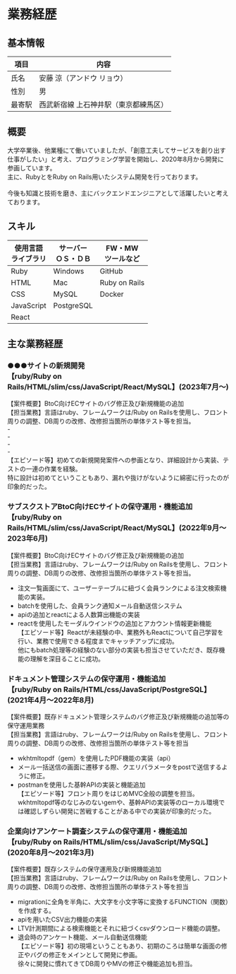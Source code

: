 # 業務経歴
## 基本情報
|項目|内容|
|----|----|
|氏名|安藤 涼（アンドウ リョウ）|
|性別|男|
|最寄駅|西武新宿線 上石神井駅（東京都練馬区）|
## 概要
大学卒業後、他業種にて働いていましたが、「創意工夫してサービスを創り出す仕事がしたい」と考え、プログラミング学習を開始し、2020年8月から開発に参画しています。<br/>
主に、RubyとをRuby on Rails用いたシステム開発を行っております。<br/>																																																													
今後も知識と技術を磨き、主にバックエンドエンジニアとして活躍したいと考えております。

## スキル
|使用言語<br>ライブラリ|サーバー<br>ＯＳ・ＤＢ|FW・MW<br>ツールなど|
|----|----|----|
|Ruby|Windows|GitHub|
|HTML|Mac|Ruby on Rails|
|CSS|MySQL|Docker|
|JavaScript|PostgreSQL||
|React||

## 主な業務経歴

### ●●●サイトの新規開発<br>【ruby/Ruby on Rails/HTML/slim/css/JavaScript/React/MySQL】(2023年7月〜)
【案件概要】BtoC向けECサイトのバグ修正及び新規機能の追加<br>
【担当業務】言語はruby、フレームワークは/Ruby on Railsを使用し、フロント周りの調整、DB周りの改修、改修担当箇所の単体テスト等を担当。<br>
-<br>
-<br>
-<br>
-<br>
【エピソード等】初めての新規開発案件への参画となり、詳細設計から実装、テストの一連の作業を経験。<br>
特に設計は初めてということもあり、漏れや抜けがないように綿密に行ったのが印象的だった。

### サブスクストアBtoC向けECサイトの保守運用・機能追加<br>【ruby/Ruby on Rails/HTML/slim/css/JavaScript/React/MySQL】(2022年9月〜2023年6月)
【案件概要】BtoC向けECサイトのバグ修正及び新規機能の追加<br>
【担当業務】言語はruby、フレームワークは/Ruby on Railsを使用し、フロント周りの調整、DB周りの改修、改修担当箇所の単体テスト等を担当。<br>
- 注文一覧画面にて、ユーザーテーブルに紐づく会員ランクによる注文検索機能の実装。<br>
- batchを使用した、会員ランク通知メール自動送信システム<br>
- apiの追加とreactによる人数算出機能の実装<br>
- reactを使用したモーダルウインドウの追加とアカウント情報更新機能<br>
【エピソード等】Reactが未経験の中、業務外もReactについて自己学習を行い、業務で使用できる程度までキャッチアップに成功。<br>
他にもbatch処理等の経験のない部分の実装も担当させていただき、既存機能の理解を深目ることに成功。<br>

### ドキュメント管理システムの保守運用・機能追加<br>【ruby/Ruby on Rails/HTML/css/JavaScript/PostgreSQL】(2021年4月〜2022年8月)
【案件概要】既存ドキュメント管理システムのバグ修正及び新規機能の追加等の保守運用業務<br>
【担当業務】言語はruby、フレームワークは/Ruby on Railsを使用し、フロント周りの調整、DB周りの改修、改修担当箇所の単体テスト等を担当<br>
- wkhtmltopdf（gem）を使用したPDF機能の実装（api）<br>
- メール一括送信の画面に遷移する際、クエリパラメータをpostで送信するように修正。<br>
- postmanを使用した基幹APIの実装と機能追加<br>
【エピソード等】フロント周りをはじめMVC全般の調整を担当。<br>
wkhtmltopdf等のなじみのないgemや、基幹APIの実装等のローカル環境では確認しずらい開発に苦戦することがある中での実装が印象的だった。

### 企業向けアンケート調査システムの保守運用・機能追加<br>【ruby/Ruby on Rails/HTML/slim/css/JavaScript/MySQL】(2020年8月〜2021年3月)
【案件概要】既存システムの保守運用及び新規機能追加<br>
【担当業務】言語はruby、フレームワークは/Ruby on Railsを使用し、フロント周りの調整、DB周りの改修、改修担当箇所の単体テスト等を担当<br>
- migrationに全角を半角に、大文字を小文字等に変換するFUNCTION（関数）を作成する。<br>
- apiを用いたCSV出力機能の実装<br>
- LTV計測期間による検索機能とそれに紐づくcsvダウンロード機能の調整。<br>
- 退会時のアンケート機能、メール自動送信機能<br>
【エピソード等】初の現場ということもあり、初期のころは簡単な画面の修正やバグの修正をメインとして開発に参画。<br>
徐々に開発に慣れてきてDB周りやMVの修正や機能追加も担当。
